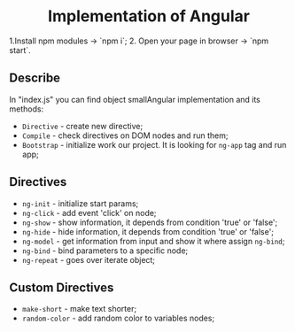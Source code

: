 <h1 align='center'>Implementation of Angular</h1>
1.Install npm modules -> `npm i`;
2. Open your page in browser -> `npm start`.

## Describe
In "index.js" you can find object smallAngular implementation and its methods:

* `Directive` - create new directive;
* `Compile` - check directives on DOM nodes and run them;
* `Bootstrap` - initialize work our project. It is looking for `ng-app` tag and run app;

## Directives
* `ng-init`  -  initialize start params;
* `ng-click` -  add event 'click' on node;
* `ng-show`  -  show information, it depends from condition 'true' or 'false';
* `ng-hide`  -  hide information, it depends from condition 'true' or 'false';
* `ng-model` -  get information from input and show it where assign `ng-bind`;
* `ng-bind`  -  bind parameters to a specific node;
* `ng-repeat` - goes over iterate object;

## Custom Directives
* `make-short`    -  make text shorter;
* `random-color`  -  add random color to variables nodes;
